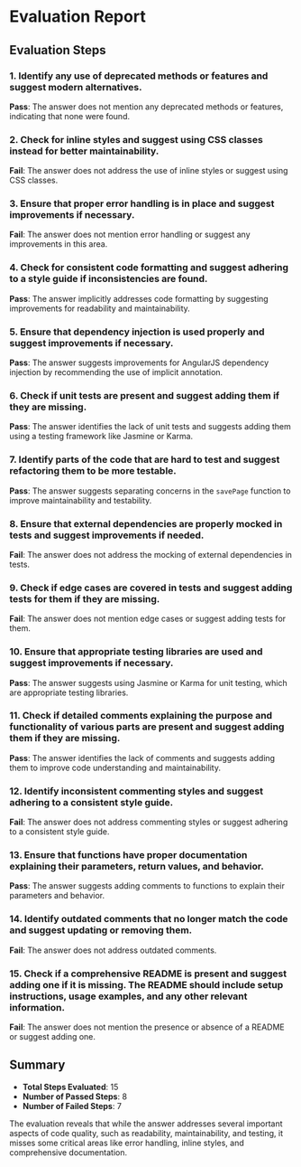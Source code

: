 # Evaluation Report

## Evaluation Steps

### 1. Identify any use of deprecated methods or features and suggest modern alternatives.
**Pass**: The answer does not mention any deprecated methods or features, indicating that none were found.

### 2. Check for inline styles and suggest using CSS classes instead for better maintainability.
**Fail**: The answer does not address the use of inline styles or suggest using CSS classes.

### 3. Ensure that proper error handling is in place and suggest improvements if necessary.
**Fail**: The answer does not mention error handling or suggest any improvements in this area.

### 4. Check for consistent code formatting and suggest adhering to a style guide if inconsistencies are found.
**Pass**: The answer implicitly addresses code formatting by suggesting improvements for readability and maintainability.

### 5. Ensure that dependency injection is used properly and suggest improvements if necessary.
**Pass**: The answer suggests improvements for AngularJS dependency injection by recommending the use of implicit annotation.

### 6. Check if unit tests are present and suggest adding them if they are missing.
**Pass**: The answer identifies the lack of unit tests and suggests adding them using a testing framework like Jasmine or Karma.

### 7. Identify parts of the code that are hard to test and suggest refactoring them to be more testable.
**Pass**: The answer suggests separating concerns in the `savePage` function to improve maintainability and testability.

### 8. Ensure that external dependencies are properly mocked in tests and suggest improvements if needed.
**Fail**: The answer does not address the mocking of external dependencies in tests.

### 9. Check if edge cases are covered in tests and suggest adding tests for them if they are missing.
**Fail**: The answer does not mention edge cases or suggest adding tests for them.

### 10. Ensure that appropriate testing libraries are used and suggest improvements if necessary.
**Pass**: The answer suggests using Jasmine or Karma for unit testing, which are appropriate testing libraries.

### 11. Check if detailed comments explaining the purpose and functionality of various parts are present and suggest adding them if they are missing.
**Pass**: The answer identifies the lack of comments and suggests adding them to improve code understanding and maintainability.

### 12. Identify inconsistent commenting styles and suggest adhering to a consistent style guide.
**Fail**: The answer does not address commenting styles or suggest adhering to a consistent style guide.

### 13. Ensure that functions have proper documentation explaining their parameters, return values, and behavior.
**Pass**: The answer suggests adding comments to functions to explain their parameters and behavior.

### 14. Identify outdated comments that no longer match the code and suggest updating or removing them.
**Fail**: The answer does not address outdated comments.

### 15. Check if a comprehensive README is present and suggest adding one if it is missing. The README should include setup instructions, usage examples, and any other relevant information.
**Fail**: The answer does not mention the presence or absence of a README or suggest adding one.

## Summary

- **Total Steps Evaluated**: 15
- **Number of Passed Steps**: 8
- **Number of Failed Steps**: 7

The evaluation reveals that while the answer addresses several important aspects of code quality, such as readability, maintainability, and testing, it misses some critical areas like error handling, inline styles, and comprehensive documentation.